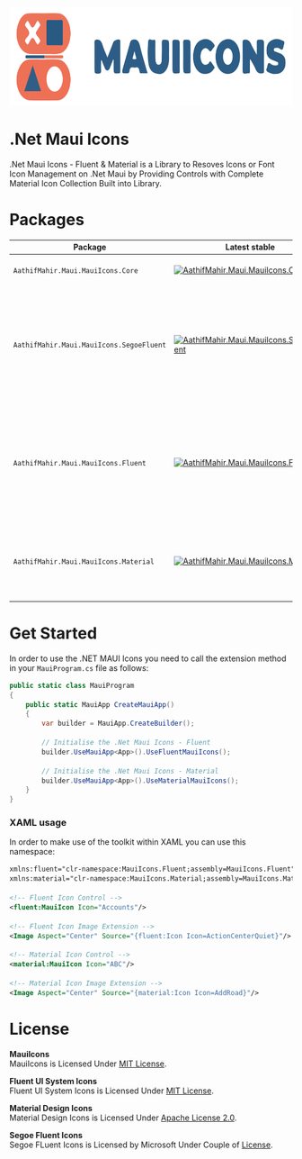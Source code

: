<img src="https://github.com/AathifMahir/MauiIcons/blob/89f13e4a26bb9b486048b07f9d67cad12df677c1/images/icon_with_text.png" alt="MauiIcons_logo" height=175>



# .Net Maui Icons

.Net Maui Icons - Fluent & Material is a Library to Resoves Icons or Font Icon Management on .Net Maui by Providing Controls with Complete Material Icon Collection Built into Library.

# Packages

Package | Latest stable | Latest Preview | Description
---------|---------------|---------------|------------
`AathifMahir.Maui.MauiIcons.Core` | [![AathifMahir.Maui.MauiIcons.Core](https://img.shields.io/nuget/v/AathifMahir.Maui.MauiIcons.Core)](https://nuget.org/packages/AathifMahir.Maui.MauiIcons.Core/) | [![AathifMahir.Maui.MauiIcons.Core](https://img.shields.io/nuget/vpre/AathifMahir.Maui.MauiIcons.Core)](https://nuget.org/packages/AathifMahir.Maui.MauiIcons.Core/absoluteLatest) | Core Library for Maui Icons
`AathifMahir.Maui.MauiIcons.SegoeFluent` | [![AathifMahir.Maui.MauiIcons.SegoeFluent](https://img.shields.io/nuget/v/AathifMahir.Maui.MauiIcons.SegoeFluent)](https://nuget.org/packages/AathifMahir.Maui.MauiIcons.SegoeFluent/) | [![AathifMahir.Maui.MauiIcons.SegoeFluent](https://img.shields.io/nuget/vpre/AathifMahir.Maui.MauiIcons.SegoeFluent)](https://nuget.org/packages/AathifMahir.Maui.MauiIcons.SegoeFluent/absoluteLatest) | Maui Icons - Segoe Fluent Package Contains Complete Collection of Built in Windows Segoe Fluent Icons.
`AathifMahir.Maui.MauiIcons.Fluent` | [![AathifMahir.Maui.MauiIcons.Fluent](https://img.shields.io/nuget/v/AathifMahir.Maui.MauiIcons.Fluent)](https://nuget.org/packages/AathifMahir.Maui.MauiIcons.Fluent/) | [![AathifMahir.Maui.MauiIcons.Fluent](https://img.shields.io/nuget/vpre/AathifMahir.Maui.MauiIcons.Fluent)](https://nuget.org/packages/AathifMahir.Maui.MauiIcons.Fluent/absoluteLatest) | Maui Icons - Fluent Package Contains Complete Collection of Open Source Version Fluent Icons from Microsoft.
`AathifMahir.Maui.MauiIcons.Material` | [![AathifMahir.Maui.MauiIcons.Material](https://img.shields.io/nuget/v/AathifMahir.Maui.MauiIcons.Material)](https://nuget.org/packages/AathifMahir.Maui.MauiIcons.Material/) | [![AathifMahir.Maui.MauiIcons.Material](https://img.shields.io/nuget/vpre/AathifMahir.Maui.MauiIcons.Material)](https://nuget.org/packages/AathifMahir.Maui.MauiIcons.Material/absoluteLatest) | Maui Icons - Material Package Contains Complete Collection of Material Icons.


# Get Started
In order to use the .NET MAUI Icons you need to call the extension method in your `MauiProgram.cs` file as follows:

```csharp
public static class MauiProgram
{
	public static MauiApp CreateMauiApp()
	{
		var builder = MauiApp.CreateBuilder();
		
		// Initialise the .Net Maui Icons - Fluent
		builder.UseMauiApp<App>().UseFluentMauiIcons();
		
		// Initialise the .Net Maui Icons - Material
		builder.UseMauiApp<App>().UseMaterialMauiIcons();
	}
}
```

### XAML usage

In order to make use of the toolkit within XAML you can use this namespace:

```xml
xmlns:fluent="clr-namespace:MauiIcons.Fluent;assembly=MauiIcons.Fluent"
xmlns:material="clr-namespace:MauiIcons.Material;assembly=MauiIcons.Material"

<!-- Fluent Icon Control -->
<fluent:MauiIcon Icon="Accounts"/>

<!-- Fluent Icon Image Extension -->
<Image Aspect="Center" Source="{fluent:Icon Icon=ActionCenterQuiet}"/>

<!-- Material Icon Control -->
<material:MauiIcon Icon="ABC"/>

<!-- Material Icon Image Extension -->
<Image Aspect="Center" Source="{material:Icon Icon=AddRoad}"/>
```

# License

**MauiIcons**\
MauiIcons is Licensed Under [MIT License](https://github.com/AathifMahir/MauiIcons/blob/master/LICENSE).

**Fluent UI System Icons**\
Fluent UI System Icons is Licensed Under [MIT License](https://github.com/microsoft/fluentui-system-icons/blob/main/LICENSE).

**Material Design Icons**\
Material Design Icons is Licensed Under [Apache License 2.0](https://github.com/google/material-design-icons/blob/master/LICENSE).

**Segoe Fluent Icons**\
Segoe FLuent Icons is Licensed by Microsoft Under Couple of [License](https://learn.microsoft.com/en-us/typography/font-list/segoe-mdl2-assets).
